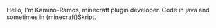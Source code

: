 Hello, I'm Kamino-Ramos, minecraft plugin developer. Code in java and sometimes in (minecraft)Skript.
